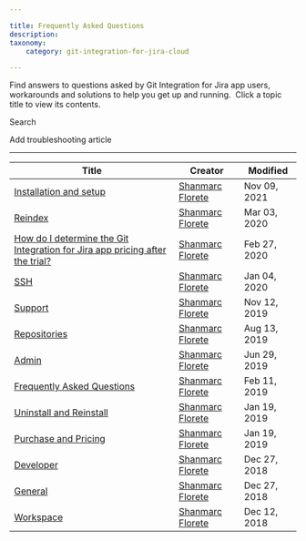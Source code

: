 ```yaml
---

title: Frequently Asked Questions
description:
taxonomy:
    category: git-integration-for-jira-cloud

---
```

Find answers to questions asked by Git Integration for Jira app users, workarounds and solutions to help you get up and running.  Click a topic title to view its contents.



 Search







Add troubleshooting article

* * *

| Title | Creator | Modified |
| --- | --- | --- |
| [Installation and setup](/wiki/spaces/GITCLOUD/pages/87064665/Installation+and+setup) | [Shanmarc Florete](/people/557058:1e48e57d-18d4-4bf2-8ae7-0e8b25958331?ref=confluence) | Nov 09, 2021 |
| [Reindex](/wiki/spaces/GITCLOUD/pages/87785473/Reindex) | [Shanmarc Florete](/people/557058:1e48e57d-18d4-4bf2-8ae7-0e8b25958331?ref=confluence) | Mar 03, 2020 |
| [How do I determine the Git Integration for Jira app pricing after the trial?](/wiki/spaces/GITCLOUD/pages/277020783) | [Shanmarc Florete](/people/557058:1e48e57d-18d4-4bf2-8ae7-0e8b25958331?ref=confluence) | Feb 27, 2020 |
| [SSH](/wiki/spaces/GITCLOUD/pages/86835328/SSH) | [Shanmarc Florete](/people/557058:1e48e57d-18d4-4bf2-8ae7-0e8b25958331?ref=confluence) | Jan 04, 2020 |
| [Support](/wiki/spaces/GITCLOUD/pages/88047630/Support) | [Shanmarc Florete](/people/557058:1e48e57d-18d4-4bf2-8ae7-0e8b25958331?ref=confluence) | Nov 12, 2019 |
| [Repositories](/wiki/spaces/GITCLOUD/pages/86933668/Repositories) | [Shanmarc Florete](/people/557058:1e48e57d-18d4-4bf2-8ae7-0e8b25958331?ref=confluence) | Aug 13, 2019 |
| [Admin](/wiki/spaces/GITCLOUD/pages/87130238/Admin) | [Shanmarc Florete](/people/557058:1e48e57d-18d4-4bf2-8ae7-0e8b25958331?ref=confluence) | Jun 29, 2019 |
| [Frequently Asked Questions](/wiki/spaces/GITCLOUD/pages/86966392/Frequently+Asked+Questions) | [Shanmarc Florete](/people/557058:1e48e57d-18d4-4bf2-8ae7-0e8b25958331?ref=confluence) | Feb 11, 2019 |
| [Uninstall and Reinstall](/wiki/spaces/GITCLOUD/pages/87982081/Uninstall+and+Reinstall) | [Shanmarc Florete](/people/557058:1e48e57d-18d4-4bf2-8ae7-0e8b25958331?ref=confluence) | Jan 19, 2019 |
| [Purchase and Pricing](/wiki/spaces/GITCLOUD/pages/87818278/Purchase+and+Pricing) | [Shanmarc Florete](/people/557058:1e48e57d-18d4-4bf2-8ae7-0e8b25958331?ref=confluence) | Jan 19, 2019 |
| [Developer](/wiki/spaces/GITCLOUD/pages/87130225/Developer) | [Shanmarc Florete](/people/557058:1e48e57d-18d4-4bf2-8ae7-0e8b25958331?ref=confluence) | Dec 27, 2018 |
| [General](/wiki/spaces/GITCLOUD/pages/86999138/General) | [Shanmarc Florete](/people/557058:1e48e57d-18d4-4bf2-8ae7-0e8b25958331?ref=confluence) | Dec 27, 2018 |
| [Workspace](/wiki/spaces/GITCLOUD/pages/86900944/Workspace) | [Shanmarc Florete](/people/557058:1e48e57d-18d4-4bf2-8ae7-0e8b25958331?ref=confluence) | Dec 12, 2018 |